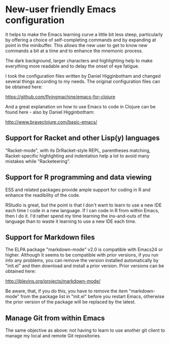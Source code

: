 # New-user friendly Emacs configuration

It helps to make the Emacs learning curve a little bit less steep,
particularly by offering a choice of self-completing commands and by
expanding at point in the minibuffer. This allows the new user to get to
know new commands a bit at a time and to enhance the mnemonic process.

The dark background, larger characters and highlighting help to make
everything more readable and to delay the onset of eye fatigue.

I took the configuration files written by Daniel Higginbotham and changed
several things according to my needs. The original configuration files can be
obtained here:

https://github.com/flyingmachine/emacs-for-clojure

And a great explanation on how to use Emacs to code in Clojure can be found
here - also by Daniel Higginbotham:

http://www.braveclojure.com/basic-emacs/


## Support for Racket and other Lisp(y) languages

"Racket-mode", with its DrRacket-style REPL, parentheses matching,
Racket-specific highlighting and indentation help a lot to avoid many
mistakes while "Racketeering".


## Support for R programming and data viewing

ESS and related packages provide ample support for coding in R and enhance
the readibility of the code.

RStudio is great, but the point is that I don't want to learn to use a
new IDE each time I code in a new language. If I can code in R from
within Emacs, then I do it. I'd rather spend my time learning the ins-and-outs
of the language than to waste it learning to use a new IDE each time.


## Support for Markdown files

The ELPA package "markdown-mode" v2.0 is compatible with Emacs24 or higher.
Although it seems to be compatible with prior versions, if you run into any
problems, you can remove the version installed automatically by "init.el" and
then download and install a prior version. Prior versions can be obtained
here:

http://jblevins.org/projects/markdown-mode/

Be aware, that, if you do this, you have to remove the item "markdown-mode"
from the package list in "init.el" before you restart Emacs, otherwise
the prior version of the package will be replaced by the latest.


## Manage Git from within Emacs

The same objective as above: not having to learn to use another git client to
manage my local and remote Git repositories.
